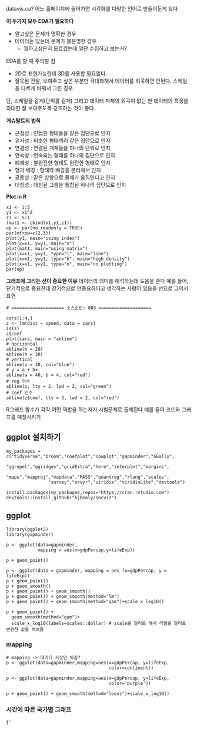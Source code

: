 datavis.ca? 어느 홈페이지에 들어가면 시각화를 다양한 언어로 만들어둔게 있다

**이 두가지 모두 EDA가 필요하다**
* 알고싶은 문제가 명확한 경우
* 데이터는 있는데 문제가 불분명한 경우
	* 뭘하고싶은지 모르겠는데 일단 수집하고 보는거?


EDA를 할 때 주의할 점
* 2D로 표현가능한데 3D를 사용할 필요없다.
* 잘못된 전달, 보여주고 싶은 부분만 극대화해서 데이터를 외곡하면 안된다. 스케일을 다르게 바꿔서 그린 경우

단, 스케일을 같게(단위를 같게) 그리고 데이터 자체의 외곡이 없는 한 데이터의 특징을 최대한 잘 보여주도록 강조하는 것이 좋다.

**게슈탈트의 법칙**
* 근접성 : 인접한 형태들을 같은 집단으로 인지
* 유사성 : 비슷한 형태끼리 같은 집단으로 인지
* 연결성 : 연결된 개체들을 하나의 단위로 인지
* 연속성 : 연속되는 형태를 하나의 집단으로 인지
* 폐쇄성 : 불완전한 형태도 완전한 형태로 인지
* 형과 배경 : 형태와 배경을 분리해서 인지
* 공동성 :  같은 방향으로 물체가 움직인다고 인지
* 대칭성 : 대칭된 그룹을 통합된 하나의 집단으로 인지

**Plot in R**
```
x1 <- 1:5
y1 <- x1^2
z1 <- 5:1
(mat1 <- cbind(x1,y1,z1))
op <- par(no.readonly = TRUE)
par(mfrow=c(2,3))
plot(y1, main="using index")
plot(x=x1, y=y1, main="x")
plot(mat1, main="using matrix")
plot(x=x1, y=y1, type="l", main="line")
plot(x=x1, y=y1, type="h", main="high density")
plot(x=x1, y=y1, type="n", main="no plotting")
par(op)

```

**그래프에 그리는 선이 중요한 이유**
데이터의 의미를 해석하는데 도움을 준다
예를 들어, 단기적으로 중요한데 장기적으로 안중요하다고 생각하는 사람이 있음을 선으로 그어서 표현
```
# ==================== 소스순번: 003 ==================== 

cars[1:4,]
z <- lm(dist ~ speed, data = cars)
is(z)
z$coef
plot(cars, main = "abline")
# horizontal
abline(h = 20)
abline(h = 30)
# vertical
abline(v = 20, col="blue")
# y = a + bx
abline(a = 40, b = 4, col="red")
# reg 인수
abline(z, lty = 2, lwd = 2, col="green")
# coef 인수
abline(z$coef, lty = 3, lwd = 2, col="red")
```

R그래프 함수가 각각 어떤 역할을 하는지가 시험문제로 출제된다
예를 들어 코드와 그래프를 매칭시키기

## ggplot 설치하기
```
my_packages = c("tidyverse","broom","coefplot","cowplot","gapminder","GGally",
                "ggrepel","ggridges","gridExtra","here","interplot","margins",
                "maps","mapproj","mapdata","MASS","quantreg","rlang","scales",
                "survey","srvyr","viridis","viridisLite","devtools")

install.packages(my_packages,repos="https://cran.rstudio.com")
devtools::install_github("kjhealy/socviz")

```
## ggplot 
```
library(ggplot2)
library(gapminder)

p <- ggplot(data=gapminder,
            mapping = aes(x=gdpPercap,y=lifeExp))

p + geom_point()

p <- ggplot(data = gapminder, mapping = aes (x=gdpPercap, y = lifeExp))
p + geom_point()
p + geom_smooth()
p + geom_point() + geom_smooth()
p + geom_point() + geom_smooth(method="lm")
p + geom_point() + geom_smooth(method="gam")+scale_x_log10()

p + geom_point() + 
  geom_smooth(method="gam")+
  scale_x_log10(labels=scales::dollar) # scale을 달러로 해서 라벨을 달러로 변환한 값을 적어줌 
```
### mapping
```
# mapping -> 데이터 사상만 바꿈?
p <- ggplot(data=gapminder,mapping=aes(x=gdpPercap, y=lifeExp,
                                       color=continent))

p <- ggplot(data=gapminder,mapping=aes(x=gdpPercap, y=lifeExp,
                                       color='purple'))

p + geom_point() + geom_smooth(method="loess")+scale_x_log10()
```

### 시간에 따른 국가별 그래프
1``
<!--stackedit_data:
eyJoaXN0b3J5IjpbLTE1NTU3MzcxMTEsMTE1ODEzODk3MCwtND
c3MzA2NzI0LDMyNzIwODUwNSwtNzU5NjcxMzcwLC0zNTExMzI5
OTUsLTg2ODM4OTA3NSwtMzQ5MzM4NzA5LC04MDAwMDcxOTYsLT
IwNDkwMzIyMzYsLTM0MjQ2MjQ0OV19
-->